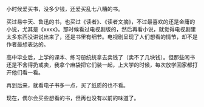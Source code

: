 小时候爱买书，没多少钱，还爱买乱七八糟的书。

买过易中天、鲁迅的书，也买过《读者》、《读者文摘》，不过最喜欢的还是金庸的小说，尤其是《xxxx》。那时候看过电视剧版的，然后再看小说，就觉得电视剧里太多东西没讲说出来了，还是书里有细节。电视剧呈现了人们想看的情节，却不是作者最想表达的。

高中毕业后，上学的课本、练习册统统拿去卖钱了（卖不了几块钱）。但那些闲书还是不舍得扔或卖，我拿个麻袋把它们装一起，上大学的时候，每次放学回家都打开他们看一看。

再到后来，就看电子书多一点，买了纸质的也不看。

现在，偶尔会买些想看的书，但再也没有以前的味道了。

